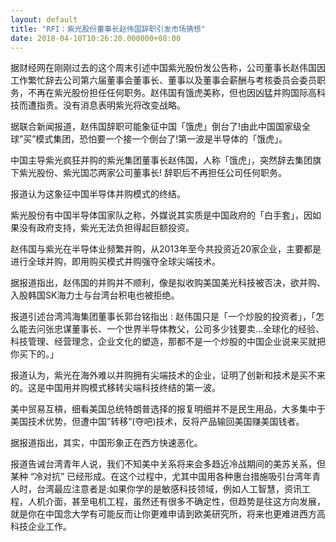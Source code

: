 ```yaml
---
layout: default
title: "RFI：紫光股份董事长赵伟国辞职引发市场猜想"
date: 2018-04-10T10:26:20.000000+08:00
---
```


据财经网在刚刚过去的这个周末引述中国紫光股份发公告称，公司董事长赵伟国因工作繁忙辞去公司第六届董事会董事长、董事以及董事会薪酬与考核委员会委员职务，不再在紫光股份担任任何职务。赵伟国有饿虎美称，但也因凶猛并购国际高科技而遭指责。没有消息表明紫光将改变战略。

据联合新闻报道，赵伟国辞职可能象征中国「饿虎」倒台了!由此中国国家级全球”买”模式集团，恐怕要一个接一个倒台了!第一波是半导体的「饿虎」。

中国主导紫光疯狂并购的紫光集团董事长赵伟国，人称「饿虎」，突然辞去集团旗下紫光股份、紫光国芯两家公司董事长! 辞职后不再担任公司任何职务。

报道认为这象征中国半导体并购模式的终结。

紫光股份有中国半导体国家队之称，外媒说其实质是中国政府的「白手套」，因如果没有政府支持，紫光无法负担得起巨额投资。

赵伟国与紫光在半导体业频繁并购，从2013年至今共投资近20家企业，主要都是进行全球并购，即用购买模式并购强夺全球尖端技术。

据报道指出，赵伟国的并购并不顺利，像是拟收购美国美光科技被否决，欲并购、入股韩国SK海力士与台湾台积电也被拒绝。

报道引述台湾鸿海集团董事长郭台铭指出 : 赵伟国只是「一个炒股的投资者」，「怎么能去问张忠谋董事长、一个世界半导体教父，公司多少钱要卖…全球化的经验、科技管理、经营理念，企业文化的塑造，那都不是一个炒股的中国企业说来买就把你买下的。」

报道认为，紫光在海外难以并购拥有尖端技术的企业，证明了创新和技术是买不来的。这是中国用并购模式移转尖端科技终结的第一波。

美中贸易互槓，细看美国总统特朗普选择的报复明细并不是民生用品，大多集中于美国技术优势，但遭中国”转移”(夺吧)技术，反将产品输回美国赚美国钱者。 

据报道指出，其实，中国形象正在西方快速恶化。

报道告诫台湾青年人说，我们不知美中关系将来会多趋近冷战期间的美苏关系，但某种 “冷对抗” 已经形成。在这个过程中，尤其中国用各种惠台措施吸引台湾年青人时，台湾最应注意者是:如果你学的是敏感科技领域，例如人工智慧，资讯工程，人机介面，甚至电机工程，虽然还有很多不确定性，但趋势是往这方向发展，就是你在中国念大学有可能反而让你更难申请到欧美研究所，将来也更难进西方高科技企业工作。

